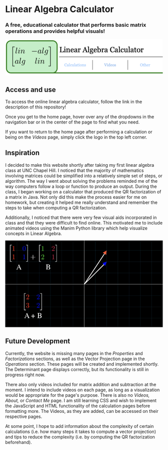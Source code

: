 # Linear Algebra Calculator

### A free, educational calculator that performs basic matrix operations and provides helpful visuals!

![Image Not Found](images/navbar.png)

## Access and use

To access the online linear algebra calculator, follow the link in the description of this repository! 

Once you get to the home page, hover over any of the dropdowns in the navigation bar or in the center of the page to find what you need.

If you want to return to the home page after performing a calculation or being on the *Videos* page, simply click the logo in the top left corner. 

## Inspiration

I decided to make this website shortly after taking my first linear algebra class at UNC Chapel Hill. I noticed that the majority of mathematics involving matrices could be simplified into a relatively simple set of steps, or algorithm. The way I went about solving the problems reminded me of the way computers follow a loop or function to produce an output. During the class, I began working on a calculator that produced the QR factorization of a matrix in Java. Not only did this make the process easier for me on homework, but creating it helped me really understand and remember the steps to take when computing a QR factorization. 

Additionally, I noticed that there were very few visual aids incorporated in class and that they were difficult to find online. This motivated me to include animated videos using the Manim Python library which help visualize concepts in Linear Algebra.

![Image Not Found](images/addition.png)

## Future Development

Currently, the website is missing many pages in the *Properties* and *Factorizations* sections, as well as the Vector Projection page in the *Operations* section. These pages will be created and implemented shortly. The Determinant page displays correctly, but its functionality is still in progress right now.

There also only videos included for matrix addition and subtraction at the moment. I intend to include videos on each page, as long as a visualization would be appropriate for the page's purpose. There is also no *Videos, About,* or *Contact Me* page. I am still learning CSS and wish to implement the JavaScript and HTML functionality of the calculation pages before formatting more. The Videos, as they are added, can be accessed on their respective pages. 

At some point, I hope to add information about the complexity of certain calculations (i.e. how many steps it takes to compute a vector projection) and tips to reduce the complexity (i.e. by computing the QR factorization beforehand).
